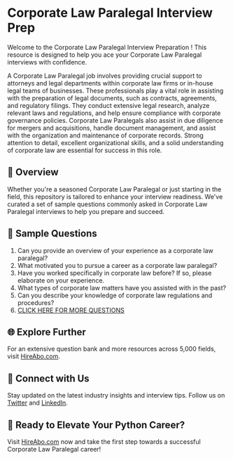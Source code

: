# Corporate Law Paralegal Interview Prep

Welcome to the Corporate Law Paralegal Interview Preparation ! This resource is designed to help you ace your Corporate Law Paralegal interviews with confidence.

A Corporate Law Paralegal job involves providing crucial support to attorneys and legal departments within corporate law firms or in-house legal teams of businesses. These professionals play a vital role in assisting with the preparation of legal documents, such as contracts, agreements, and regulatory filings. They conduct extensive legal research, analyze relevant laws and regulations, and help ensure compliance with corporate governance policies. Corporate Law Paralegals also assist in due diligence for mergers and acquisitions, handle document management, and assist with the organization and maintenance of corporate records. Strong attention to detail, excellent organizational skills, and a solid understanding of corporate law are essential for success in this role.

## 🚀 Overview

Whether you're a seasoned Corporate Law Paralegal or just starting in the field, this repository is tailored to enhance your interview readiness. We've curated a set of sample questions commonly asked in Corporate Law Paralegal interviews to help you prepare and succeed.

## 📝 Sample Questions

1. Can you provide an overview of your experience as a corporate law paralegal?
2. What motivated you to pursue a career as a corporate law paralegal?
3. Have you worked specifically in corporate law before? If so, please elaborate on your experience.
4. What types of corporate law matters have you assisted with in the past?
5. Can you describe your knowledge of corporate law regulations and procedures?
6. [CLICK HERE FOR MORE QUESTIONS](https://hireabo.com/job/9_0_34/Corporate%20Law%20Paralegal)

## 🌐 Explore Further

For an extensive question bank and more resources across 5,000 fields, visit [HireAbo.com](https://www.hireabo.com).

## 📱 Connect with Us

Stay updated on the latest industry insights and interview tips. Follow us on [Twitter](https://twitter.com/hireabo) and [LinkedIn](https://www.linkedin.com/in/hire-abo-3609972a8/).

## 🚀 Ready to Elevate Your Python Career?

Visit [HireAbo.com](https://www.hireabo.com) now and take the first step towards a successful Corporate Law Paralegal career!